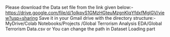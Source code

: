 
Please download the Data set file from the link given below:-
https://drive.google.com/file/d/1oIkpvS1GMzHGteuMzgnKIqYfdxfMglGV/view?usp=sharing
Save it in your Gmail drive with the directory structure:- MyDrive/Colab Notebooks/Projects /Global Terrorism Analysis EDA/Global Terrorism Data.csv or You can change the path in Dataset Loading part
